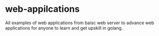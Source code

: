 # web-appilcations
All examples of web applications from baisc web server to advance web applications for anyone to learn and get upskill in golang.
